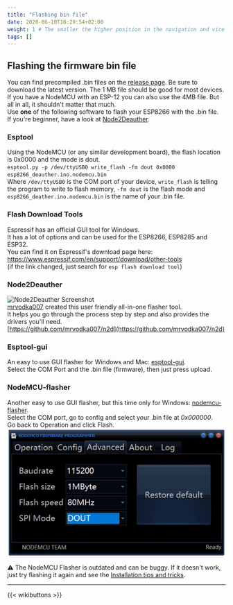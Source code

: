 ```yaml
---
title: "Flashing bin file"
date: 2020-06-10T16:29:54+02:00
weight: 1 # The smaller the higher position in the navigation and vice versa
tags: []
---
```


## Flashing the firmware bin file
You can find precompiled .bin files on the [release page](https://github.com/spacehuhn/esp8266_deauther/releases). Be sure to download the latest version. The 1 MB file should be good for most devices. If you have a NodeMCU with an ESP-12 you can also use the 4MB file. But all in all, it shouldn't matter that much.  
Use **one** of the following software to flash your ESP8266 with the .bin file.  
If you're beginner, have a look at [Node2Deauther](#node2deauther).  

### Esptool
Using the NodeMCU (or any similar development board), the flash location is 0x0000 and the mode is dout.  
`esptool.py -p /dev/ttyUSB0 write_flash -fm dout 0x0000 esp8266_deauther.ino.nodemcu.bin`  
Where `/dev/ttyUSB0` is the COM port of your device, `write_flash` is telling the program to write to flash memory, `-fm dout` is the flash mode and `esp8266_deather.ino.nodemcu.bin` is the name of your .bin file. 

### Flash Download Tools
Espressif has an official GUI tool for Windows.  
It has a lot of options and can be used for the ESP8266, ESP8285 and ESP32.  
You can find it on Espressif's download page here: https://www.espressif.com/en/support/download/other-tools  
(if the link changed, just search for `esp flash download tool`)  

### Node2Deauther
![Node2Deauther Screenshot](https://raw.githubusercontent.com/mrvodka007/n2d/master/Preview-IMG/ScreenShot1.PNG)  
[mrvodka007](https://github.com/mrvodka007) created this user friendly all-in-one flasher tool.  
It helps you go through the process step by step and also provides the drivers you'll need.  
[https://github.com/mrvodka007/n2d](https://github.com/mrvodka007/n2d)

### Esptool-gui
An easy to use GUI flasher for Windows and Mac: [esptool-gui](https://github.com/Rodmg/esptool-gui).  
Select the COM Port and the .bin file (firmware), then just press upload.  

### NodeMCU-flasher
Another easy to use GUI flasher, but this time only for Windows: [nodemcu-flasher](https://github.com/nodemcu/nodemcu-flasher).  
Select the COM port, go to config and select your .bin file at *0x000000*.   
Go back to Operation and click Flash.  
![Recommended Flash settings NodeMCU Flasher](/media/deauther/flash_settings_nodemcu_flasher.jpg?height=400px)  

⚠️ The NodeMCU Flasher is outdated and can be buggy. If it doesn't work, just try flashing it again and see the [Installation tips and tricks](#installation-tips-and-tricks).  

---

{{< wikibuttons >}}